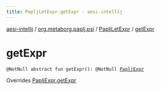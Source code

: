 ```yaml
---
title: PapljLetExpr.getExpr - aesi-intellij
---
```


[aesi-intellij](../../index.html) / [org.metaborg.paplj.psi](../index.html) / [PapljLetExpr](index.html) / [getExpr](.)

# getExpr

`@NotNull abstract fun getExpr(): @NotNull `[`PapljExpr`](../-paplj-expr/index.html)

Overrides [PapljExpr.getExpr](../-paplj-expr/get-expr.html)

